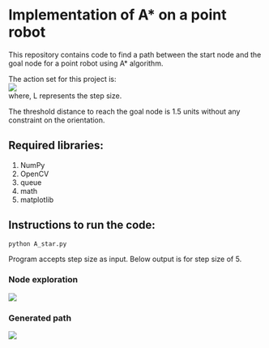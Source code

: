 # Implementation of A* on a point robot
This repository contains code to find a path between the start node and the goal node for a point robot using A* algorithm.  

The action set for this project is:  
<img src = "https://github.com/AbhijitMahalle/A_star/blob/master/results/action_set.PNG">  
where, L represents the step size.  

The threshold distance to reach the goal node is 1.5 units without any constraint on the orientation.
## Required libraries:
1. NumPy
2. OpenCV
3. queue
4. math
5. matplotlib  

## Instructions to run the code:
```
python A_star.py
```
Program accepts step size as input. Below output is for step size of 5.
### Node exploration
![](https://github.com/AbhijitMahalle/A_star/blob/master/gif/A_star.gif)  
### Generated path
![](https://github.com/AbhijitMahalle/A_star/blob/master/results/path.png)



